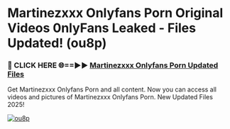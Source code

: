 # Martinezxxx Onlyfans Porn Original Videos 0nlyFans Leaked - Files Updated! (ou8p)

<h3>🔴 CLICK HERE 🌐==►► <a href="https://tinyurl.com/2jnfzry5" rel="nofollow">Martinezxxx Onlyfans Porn Updated Files</a></h3>

Get Martinezxxx Onlyfans Porn and all content. Now you can access all videos and pictures of Martinezxxx Onlyfans Porn. New Updated Files 2025!

[![ou8p](https://i.imgur.com/GyGTBgg.gif)](https://tinyurl.com/2jnfzry5)
